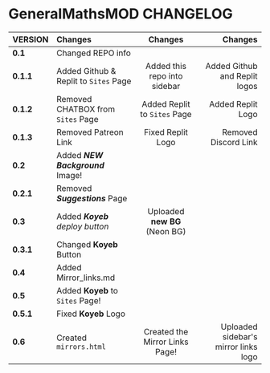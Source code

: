 # GeneralMathsMOD CHANGELOG

| **VERSION**        | **Changes**                           | **Changes**                     | **Changes**                          |
|:-------------------|:--------------------------------------|:-------------------------------:|-------------------------------------:|
| **0.1**            | Changed REPO info                     |                                 |                                      |
| **0.1.1**          | Added Github & Replit to `Sites` Page | Added this repo into sidebar    | Added Github and Replit logos        |
| **0.1.2**          | Removed CHATBOX from `Sites` Page     | Added Replit to `Sites` Page    | Added Replit Logo                    |
| **0.1.3**          | Removed Patreon Link                  | Fixed Replit Logo               | Removed Discord Link                 |
| **0.2**            | Added ***NEW Background*** Image!     |                                 |                                      |
| **0.2.1**          | Removed ***Suggestions*** Page        |                                 |                                      |
| **0.3**            | Added ***Koyeb** deploy button*       | Uploaded **new BG** (Neon BG)   |                                      |
| **0.3.1**          | Changed **Koyeb** Button              |                                 |                                      | 
| **0.4**            | Added Mirror_links.md                 |                                 |                                      |
| **0.5**            | Added **Koyeb** to `Sites` Page!      |                                 |                                      |
| **0.5.1**          | Fixed **Koyeb** Logo                  |                                 |                                      |
| **0.6**            | Created `mirrors.html`                | Created the Mirror Links Page!  | Uploaded sidebar's mirror links logo |
